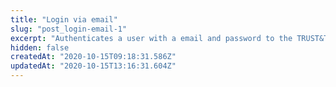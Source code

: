 ```yaml
---
title: "Login via email"
slug: "post_login-email-1"
excerpt: "Authenticates a user with a email and password to the TRUST&TRACE system. To read about how to use the returned token, have a look at the [example section](#login-and-receive-a-jwt-token)"
hidden: false
createdAt: "2020-10-15T09:18:31.586Z"
updatedAt: "2020-10-15T13:16:31.604Z"
---
```

